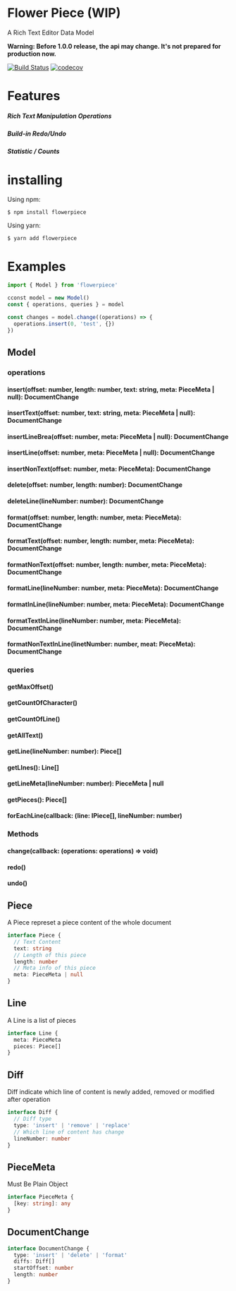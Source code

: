 # Flower Piece (WIP)

A Rich Text Editor Data Model

**Warning: Before 1.0.0 release, the api may change. It's not prepared for production now.**

[![Build Status](https://travis-ci.org/Basaltic/flowerpiece.svg?branch=master)](https://travis-ci.org/Basaltic/flowerpiece)
[![codecov](https://codecov.io/gh/Basaltic/flowerpiece/branch/master/graph/badge.svg)](https://codecov.io/gh/Basaltic/flowerpiece)


# Features

##### Rich Text Manipulation Operations
##### Build-in Redo/Undo
##### Statistic / Counts

# installing

Using npm:

```
$ npm install flowerpiece
```

Using yarn:

```
$ yarn add flowerpiece
```

# Examples

```typescript
import { Model } from 'flowerpiece'

cconst model = new Model()
const { operations, queries } = model

const changes = model.change((operations) => {
  operations.insert(0, 'test', {})
})

```

## Model

### operations

#### insert(offset: number, length: number, text: string, meta: PieceMeta | null): DocumentChange
#### insertText(offset: number, text: string, meta: PieceMeta | null): DocumentChange
#### insertLineBrea(offset: number, meta: PieceMeta | null): DocumentChange
#### insertLine(offset: number, meta: PieceMeta | null): DocumentChange
#### insertNonText(offset: number, meta: PieceMeta): DocumentChange

#### delete(offset: number, length: number): DocumentChange
#### deleteLine(lineNumber: number): DocumentChange

#### format(offset: number, length: number, meta: PieceMeta): DocumentChange
#### formatText(offset: number, length: number, meta: PieceMeta): DocumentChange
#### formatNonText(offset: number, length: number, meta: PieceMeta): DocumentChange
#### formatLine(lineNumber: number, meta: PieceMeta): DocumentChange
#### formatInLine(lineNumber: number, meta: PieceMeta): DocumentChange
#### formatTextInLine(lineNumber: number, meta: PieceMeta): DocumentChange
#### formatNonTextInLine(linetNumber: number, meat: PieceMeta): DocumentChange


### queries

#### getMaxOffset()
#### getCountOfCharacter()
#### getCountOfLine()
#### getAllText()
#### getLine(lineNumber: number): Piece[]
#### getLInes(): Line[]
#### getLineMeta(lineNumber: number): PieceMeta | null
#### getPieces(): Piece[]
#### forEachLine(callback: (line: IPiece[], lineNumber: number)

### Methods

#### change(callback: (operations: operations) => void)
#### redo()
#### undo()


## Piece

A Piece represet a piece content of the whole document

```typescript
interface Piece {
  // Text Content
  text: string
  // Length of this piece
  length: number
  // Meta info of this piece
  meta: PieceMeta | null
}
```

## Line

A Line is a list of pieces

```typescript
interface Line {
  meta: PieceMeta
  pieces: Piece[]
}
```

## Diff

Diff indicate which line of content is newly added, removed or modified after operation

```typescript
interface Diff {
  // Diff type
  type: 'insert' | 'remove' | 'replace'
  // Which line of content has change
  lineNumber: number
}
```

## PieceMeta

Must Be Plain Object

```typescript
interface PieceMeta {
  [key: string]: any
}
```

## DocumentChange
```typescript
interface DocumentChange {
  type: 'insert' | 'delete' | 'format'
  diffs: Diff[]
  startOffset: number
  length: number
}

```
